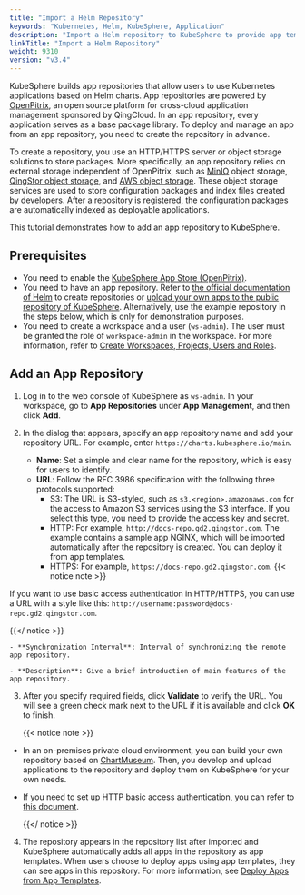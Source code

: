 ```yaml
---
title: "Import a Helm Repository"
keywords: "Kubernetes, Helm, KubeSphere, Application"
description: "Import a Helm repository to KubeSphere to provide app templates for tenants in a workspace."
linkTitle: "Import a Helm Repository"
weight: 9310
version: "v3.4"
---
```


KubeSphere builds app repositories that allow users to use Kubernetes applications based on Helm charts. App repositories are powered by [OpenPitrix](https://github.com/openpitrix/openpitrix), an open source platform for cross-cloud application management sponsored by QingCloud. In an app repository, every application serves as a base package library. To deploy and manage an app from an app repository, you need to create the repository in advance.

To create a repository, you use an HTTP/HTTPS server or object storage solutions to store packages. More specifically, an app repository relies on external storage independent of OpenPitrix, such as [MinIO](https://min.io/) object storage, [QingStor object storage](https://github.com/qingstor), and [AWS object storage](https://aws.amazon.com/what-is-cloud-object-storage/). These object storage services are used to store configuration packages and index files created by developers. After a repository is registered, the configuration packages are automatically indexed as deployable applications.

This tutorial demonstrates how to add an app repository to KubeSphere.

## Prerequisites

- You need to enable the [KubeSphere App Store (OpenPitrix)](../../../pluggable-components/app-store/).
- You need to have an app repository. Refer to [the official documentation of Helm](https://v2.helm.sh/docs/developing_charts/#the-chart-repository-guide) to create repositories or [upload your own apps to the public repository of KubeSphere](../upload-app-to-public-repository/). Alternatively, use the example repository in the steps below, which is only for demonstration purposes.
- You need to create a workspace and a user (`ws-admin`). The user must be granted the role of `workspace-admin` in the workspace. For more information, refer to [Create Workspaces, Projects, Users and Roles](../../../quick-start/create-workspace-and-project/).

## Add an App Repository

1. Log in to the web console of KubeSphere as `ws-admin`. In your workspace, go to **App Repositories** under **App Management**, and then click **Add**.

2. In the dialog that appears, specify an app repository name and add your repository URL. For example, enter `https://charts.kubesphere.io/main`.

    - **Name**: Set a simple and clear name for the repository, which is easy for users to identify.
    - **URL**: Follow the RFC 3986 specification with the following three protocols supported:
      - S3: The URL is S3-styled, such as `s3.<region>.amazonaws.com` for the access to Amazon S3 services using the S3 interface. If you select this type, you need to provide the access key and secret.
      - HTTP: For example, `http://docs-repo.gd2.qingstor.com`. The example contains a sample app NGINX, which will be imported automatically after the repository is created. You can deploy it from app templates.
      - HTTPS: For example, `https://docs-repo.gd2.qingstor.com`.
      {{< notice note >}}

If you want to use basic access authentication in HTTP/HTTPS, you can use a URL with a style like this: `http://username:password@docs-repo.gd2.qingstor.com`.

{{</ notice >}}

    - **Synchronization Interval**: Interval of synchronizing the remote app repository.

    - **Description**: Give a brief introduction of main features of the app repository.

3. After you specify required fields, click **Validate** to verify the URL. You will see a green check mark next to the URL if it is available and click **OK** to finish.

    {{< notice note >}}

- In an on-premises private cloud environment, you can build your own repository based on [ChartMuseum](https://chartmuseum.com/). Then, you develop and upload applications to the repository and deploy them on KubeSphere for your own needs. 

- If you need to set up HTTP basic access authentication, you can refer to [this document](https://github.com/helm/chartmuseum#basic-auth).

    {{</ notice >}}

4. The repository appears in the repository list after imported and KubeSphere automatically adds all apps in the repository as app templates. When users choose to deploy apps using app templates, they can see apps in this repository. For more information, see [Deploy Apps from App Templates](../../../project-user-guide/application/deploy-app-from-template/).
